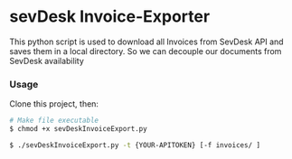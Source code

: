 # sevDesk Invoice-Exporter
This python script is used to download all Invoices from SevDesk API and saves them in a local directory. So we can decouple our documents from SevDesk availability

### Usage
Clone this project, then:
```bash
# Make file executable
$ chmod +x sevDeskInvoiceExport.py

$ ./sevDeskInvoiceExport.py -t {YOUR-APITOKEN} [-f invoices/ ]
```
